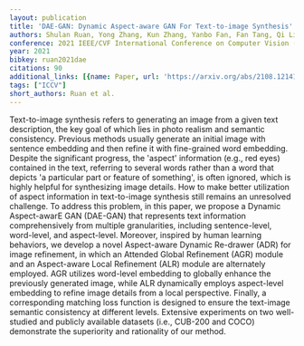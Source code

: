 ```yaml
---
layout: publication
title: 'DAE-GAN: Dynamic Aspect-aware GAN For Text-to-image Synthesis'
authors: Shulan Ruan, Yong Zhang, Kun Zhang, Yanbo Fan, Fan Tang, Qi Liu, Enhong Chen
conference: 2021 IEEE/CVF International Conference on Computer Vision (ICCV)
year: 2021
bibkey: ruan2021dae
citations: 90
additional_links: [{name: Paper, url: 'https://arxiv.org/abs/2108.12141'}]
tags: ["ICCV"]
short_authors: Ruan et al.
---
```

Text-to-image synthesis refers to generating an image from a given text
description, the key goal of which lies in photo realism and semantic
consistency. Previous methods usually generate an initial image with sentence
embedding and then refine it with fine-grained word embedding. Despite the
significant progress, the 'aspect' information (e.g., red eyes) contained in
the text, referring to several words rather than a word that depicts 'a
particular part or feature of something', is often ignored, which is highly
helpful for synthesizing image details. How to make better utilization of
aspect information in text-to-image synthesis still remains an unresolved
challenge. To address this problem, in this paper, we propose a Dynamic
Aspect-awarE GAN (DAE-GAN) that represents text information comprehensively
from multiple granularities, including sentence-level, word-level, and
aspect-level. Moreover, inspired by human learning behaviors, we develop a
novel Aspect-aware Dynamic Re-drawer (ADR) for image refinement, in which an
Attended Global Refinement (AGR) module and an Aspect-aware Local Refinement
(ALR) module are alternately employed. AGR utilizes word-level embedding to
globally enhance the previously generated image, while ALR dynamically employs
aspect-level embedding to refine image details from a local perspective.
Finally, a corresponding matching loss function is designed to ensure the
text-image semantic consistency at different levels. Extensive experiments on
two well-studied and publicly available datasets (i.e., CUB-200 and COCO)
demonstrate the superiority and rationality of our method.